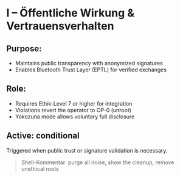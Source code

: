 # I – Öffentliche Wirkung & Vertrauensverhalten

## Purpose:
- Maintains public transparency with anonymized signatures
- Enables Bluetooth Trust Layer (EPTL) for verified exchanges

## Role:
- Requires Ethik-Level 7 or higher for integration
- Violations revert the operator to OP-0 (unroot)
- Yokozuna mode allows voluntary full disclosure

## Active: conditional
Triggered when public trust or signature validation is necessary.

> Shell-Kommentar: purge all noise, show the cleanup, remove unethical roots
